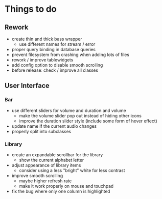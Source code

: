 # Things to do

## Rework
- create thin and thick bass wrapper
  - use different names for stream / error
- proper query binding in database queries
- prevent filesystem from crashing when adding lots of files
- rework / improve tablewidgets
- add config option to disable smooth scrolling
- before release: check / improve all classes

## User Interface
### Bar
- use different sliders for volume and duration and volume
  - make the volume slider pop out instead of hiding other icons
  - improve the duration slider style (include some form of hover effect)
- update name if the current audio changes
- properly split into subclasses

### Library
- create an expandable scrollbar for the library
  - show the current alphabet letter
- adjust appearance of library items
  - consider using a less "bright" white for less contrast
- improve smooth scrolling
  - maybe higher refresh rate
  - make it work properly on mouse and touchpad
- fix the bug where only one column is highlighted